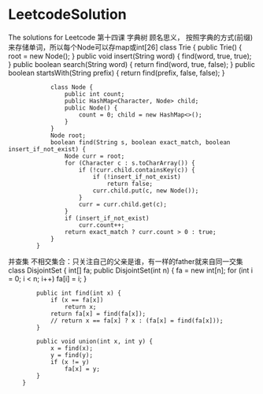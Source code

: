# LeetcodeSolution
The solutions for Leetcode 
第十四课
    字典树
	      顾名思义， 按照字典的方式(前缀)来存储单词，所以每个Node可以存map或int[26]
            class Trie {
                public Trie() { 
                    root = new Node(); 
                }
                public void insert(String word) { 
                    find(word, true, true); 
                }
                public boolean search(String word) { 
                    return find(word, true, false); 
                }
                public boolean startsWith(String prefix) { 
                    return find(prefix, false, false); 
                }
                
                class Node {
                    public int count;
                    public HashMap<Character, Node> child;
                    public Node() { 
                        count = 0; child = new HashMap<>(); 
                    }
                }
                Node root;
                boolean find(String s, boolean exact_match, boolean insert_if_not_exist) {
                    Node curr = root;
                    for (Character c : s.toCharArray()) {
                        if (!curr.child.containsKey(c)) {
                            if (!insert_if_not_exist) 
                                return false;
                            curr.child.put(c, new Node());
                        }
                        curr = curr.child.get(c);
                    }
                    if (insert_if_not_exist) 
                        curr.count++;
                    return exact_match ? curr.count > 0 : true;
                }
            }
            
并查集
    不相交集合：只关注自己的父亲是谁，有一样的father就来自同一交集
        class DisjointSet {
            int[] fa;
            public DisjointSet(int n) {
                fa = new int[n];
                for (int i = 0; i < n; i++)
                    fa[i] = i;
            }
	
            public int find(int x) {
                if (x == fa[x])
                    return x;	
                return fa[x] = find(fa[x]);
                // return x == fa[x] ? x : (fa[x] = find(fa[x]));
            }

            public void union(int x, int y) {
                x = find(x);
                y = find(y);
                if (x != y)
                    fa[x] = y;
            }
        }
